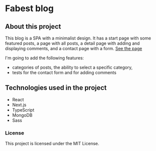 # Fabest blog

## About this project

This blog is a SPA with a minimalist design. It has a start page with some featured posts, a page with all posts, a detail page with adding and displaying comments, and a contact page with a form.
[See the page](https://fabest.vercel.app/)

I'm going to add the following features:

- categories of posts, the ability to select a specific category,
- tests for the contact form and for adding comments

## Technologies used in the project

- React
- Next.js
- TypeScript
- MongoDB
- Sass

### License

This project is licensed under the MIT License.

